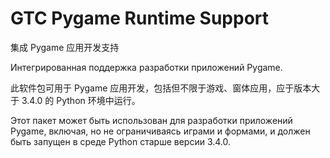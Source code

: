 # GTC Pygame Runtime Support
集成 Pygame 应用开发支持

Интегрированная поддержка разработки приложений Pygame.

此软件包可用于 Pygame 应用开发，包括但不限于游戏、窗体应用，应于版本大于 3.4.0 的 Python 环境中运行。

Этот пакет может быть использован для разработки приложений Pygame, включая, но не ограничиваясь играми и формами, и должен быть запущен в среде Python старше версии 3.4.0.
